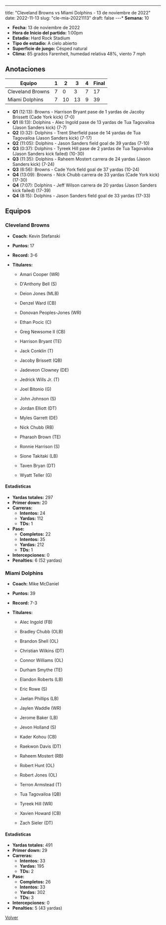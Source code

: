 ---
title: "Cleveland Browns vs Miami Dolphins - 13 de noviembre de 2022"
date: 2022-11-13
slug: "cle-mia-20221113"
draft: false
---* **Semana:** 10
* **Fecha:** 13 de noviembre de 2022
* **Hora de Inicio del partido:** 1:00pm
* **Estadio:** Hard Rock Stadium
* **Tipo de estadio:** A cielo abierto
* **Superficie de juego:** Césped natural
* **Clima:** 85 grados Farenheit, humedad relativa 48%, viento 7 mph




## Anotaciones
| Equipo | 1 | 2 | 3 | 4 | Final |
|--------|---|---|---|---|-------|
| Cleveland Browns  | 7 | 0 | 3 | 7  | 17 |
| Miami Dolphins  | 7 | 10 | 13 | 9  | 39 |
* **Q1** (12:13): Browns - Harrison Bryant pase de 1 yardas de Jacoby Brissett (Cade York kick) (7-0)
* **Q1** (6:13): Dolphins - Alec Ingold pase de 13 yardas de Tua Tagovailoa (Jason Sanders kick) (7-7)
* **Q2** (0:32): Dolphins - Trent Sherfield pase de 14 yardas de Tua Tagovailoa (Jason Sanders kick) (7-17)
* **Q2** (11:05): Dolphins - Jason Sanders field goal de 39 yardas (7-10)
* **Q3** (0:37): Dolphins - Tyreek Hill pase de 2 yardas de Tua Tagovailoa (Jason Sanders kick failed) (10-30)
* **Q3** (11:35): Dolphins - Raheem Mostert carrera de 24 yardas (Jason Sanders kick) (7-24)
* **Q3** (6:56): Browns - Cade York field goal de 37 yardas (10-24)
* **Q4** (13:09): Browns - Nick Chubb carrera de 33 yardas (Cade York kick) (17-30)
* **Q4** (7:07): Dolphins - Jeff Wilson carrera de 20 yardas (Jason Sanders kick failed) (17-39)
* **Q4** (8:15): Dolphins - Jason Sanders field goal de 33 yardas (17-33)


## Equipos


### Cleveland Browns
* **Coach:** Kevin Stefanski
* **Puntos:** 17
* **Record:** 3-6
* **Titulares:** 

  * Amari Cooper (WR) 

  * D'Anthony Bell (S) 

  * Deion Jones (MLB) 

  * Denzel Ward (CB) 

  * Donovan Peoples-Jones (WR) 

  * Ethan Pocic (C) 

  * Greg Newsome II (CB) 

  * Harrison Bryant (TE) 

  * Jack Conklin (T) 

  * Jacoby Brissett (QB) 

  * Jadeveon Clowney (DE) 

  * Jedrick Wills Jr. (T) 

  * Joel Bitonio (G) 

  * John Johnson (S) 

  * Jordan Elliott (DT) 

  * Myles Garrett (DE) 

  * Nick Chubb (RB) 

  * Pharaoh Brown (TE) 

  * Ronnie Harrison (S) 

  * Sione Takitaki (LB) 

  * Taven Bryan (DT) 

  * Wyatt Teller (G) 

#### Estadísticas
* **Yardas totales:** 297
* **Primer down:** 20
* **Carreras:**
  * **Intentos:** 24
  * **Yardas:** 112
  * **TDs:** 1
* **Pase:**
  * **Completos:** 22
  * **Intentos:** 35
  * **Yardas:** 212
  * **TDs:** 1
* **Intercepciones:** 0
* **Penalties:** 6 (52 yardas)

### Miami Dolphins
* **Coach:** Mike McDaniel
* **Puntos:** 39
* **Record:** 7-3
* **Titulares:** 

  * Alec Ingold (FB) 

  * Bradley Chubb (OLB) 

  * Brandon Shell (OL) 

  * Christian Wilkins (DT) 

  * Connor Williams (OL) 

  * Durham Smythe (TE) 

  * Elandon Roberts (LB) 

  * Eric Rowe (S) 

  * Jaelan Phillips (LB) 

  * Jaylen Waddle (WR) 

  * Jerome Baker (LB) 

  * Jevon Holland (S) 

  * Kader Kohou (CB) 

  * Raekwon Davis (DT) 

  * Raheem Mostert (RB) 

  * Robert Hunt (OL) 

  * Robert Jones (OL) 

  * Terron Armstead (T) 

  * Tua Tagovailoa (QB) 

  * Tyreek Hill (WR) 

  * Xavien Howard (CB) 

  * Zach Sieler (DT) 

#### Estadísticas
* **Yardas totales:** 491
* **Primer down:** 29
* **Carreras:**
  * **Intentos:** 33
  * **Yardas:** 195
  * **TDs:** 2
* **Pase:**
  * **Completos:** 26
  * **Intentos:** 33
  * **Yardas:** 302
  * **TDs:** 3
* **Intercepciones:** 0
* **Penalties:** 5 (43 yardas)


[Volver](/historia/2022)
